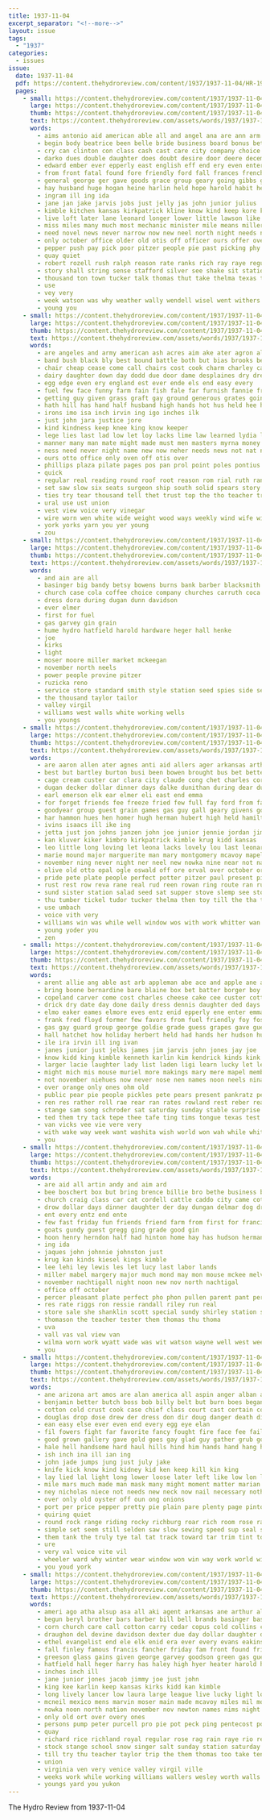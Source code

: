 ```yaml
---
title: 1937-11-04
excerpt_separator: "<!--more-->"
layout: issue
tags:
  - "1937"
categories:
  - issues
issue:
  date: 1937-11-04
  pdf: https://content.thehydroreview.com/content/1937/1937-11-04/HR-1937-11-04.pdf
  pages:
    - small: https://content.thehydroreview.com/content/1937/1937-11-04/small/HR-1937-11-04-01.jpg
      large: https://content.thehydroreview.com/content/1937/1937-11-04/large/HR-1937-11-04-01.jpg
      thumb: https://content.thehydroreview.com/content/1937/1937-11-04/thumbnails/HR-1937-11-04-01.jpg
      text: https://content.thehydroreview.com/assets/words/1937/1937-11-04/HR-1937-11-04-01.txt
      words:
        - aims antonio aid american able all and angel ana are ann arm angeles america ago ade
        - begin body beatrice been belle bride business board bonus beter box broad bearer brown began begun bob butter bandy bill better barn bou brother best boucher bing bread bassler brought big bros buys boys bills back buy books bridegroom brothers bank buick bishop bible break buchanan beasley butler burns but below bring button buck
        - cry can clinton con class cash cast care city company choice chair call cam curnutt campus charles cedar cotton curtis carruth came college chance carry cher churches cox christine child chief county church craft china camp christians carl certain citizen comfort crosby cody come christmas
        - darko dues double daughter does doubt desire door deere december diego dunne death dress down due dinner done doe dickey dollar doctor delma dies daughters day dolores din days dents del date during drill
        - edward ember ever epperly east english eff end ery even enterprise ernest every eve elsie
        - from front fatal found fore friendly ford fall frances french frank forget friends firm fire farm folks flash fun full fruit felton falling far friday first free flowers fare face fell farmer for foot
        - general george ger gave goods grace group geary going gibbs getting german given game gone governor grady gail glidewell garvey gland good gift
        - hay husband huge hogan heine harlin held hope harold habit henry head hole hearing honor horns herndon him haw hinton hardware heger hard homes hike house holiday herald hydro high hag henke hold hands hubbard home hop hume haave horn her has had howerton
        - ingram ill ing ida
        - jane jan jake jarvis jobs just jelly jas john junior julius
        - kimble kitchen kansas kirkpatrick kline know kind keep kore kenneth kinds keene
        - live loft later lane leonard longer lower little lawson like let link large lie larger los last lovely lulu line light land look lancer life lucky letter living letha lare latter
        - miss miles many much most mechanic minister mile means miller merchant morrison masoner man maker might maxin martha may mabel mark milton made members main moral mildred mur men music money more march monday mares mcanally matter mckenna madill mail must
        - need novel news never narrow now new neel north night needs name noel newton nov notice nees names nims not november noon nicely
        - only october office older old otis off officer ours offer over ollie
        - pepper push pay pick poor pitzer people pie past picking phy public price president peace persons pound pure pile parente pankratz phillip per perfect present pro pies palace plate page part pates person
        - quay quiet
        - robert rozell rush ralph reason rate ranks rich ray raye regular renew regula read rean rita ridenour romance reader randall rather rio richard
        - story shall string sense stafford silver see shake sit station start signs streets salary seems sides sons spine steady service seen said salt shown speak stanley sales simmons scope sale shoulders son state smith stand supper share south stange side shower saving seeker school serven ship stores stutzman summer soon sup stock street saturday show second small self shirts short sunday seem special she skaggs still sleep scott set sugar spies san swiss sanders schantz standard say shield schools sister
        - thousand ton town tucker talk thomas thut take thelma texas train the times tom tonga torch taken team them thi tell then than try too trail thurs ten tax taylor tailor tea table thing triplett
        - use
        - vey very
        - week watson was why weather wally wendell wisel went withers walter weeks want working weatherford words west wear wood way will white while wonder windows well walker wilburn war whitley write wild work window williams warm with word wife wool welcome
        - young you
    - small: https://content.thehydroreview.com/content/1937/1937-11-04/small/HR-1937-11-04-02.jpg
      large: https://content.thehydroreview.com/content/1937/1937-11-04/large/HR-1937-11-04-02.jpg
      thumb: https://content.thehydroreview.com/content/1937/1937-11-04/thumbnails/HR-1937-11-04-02.jpg
      text: https://content.thehydroreview.com/assets/words/1937/1937-11-04/HR-1937-11-04-02.txt
      words:
        - are angeles and army american ash acres aim ake ater agron all age acre anta
        - band bush black bly best bound battle both but bias brooks been bitten brothers bobis brain bet back brice backs business big boy brave beat body breeding brook breath book ballot below bence beall
        - chair cheap cease come call chairs cost cook charm charley cant comes cool cea corners cover certain claus child cold can close cellar calico cobb county camping counter check comfort carry cor cops cane choice chief cornell citizen
        - dairy daughter down day dodd due door dame desplaines dry dressing deep der draft doubt does die days damper done
        - egg edge even ery england est ever ende els end easy every
        - fuel few face funny farm fain fish fale far furnish fannie from for fore flock fae fake fried fred fix front finger furnace fast fon fellow fought fresh fire first factor fine feo
        - getting guy given grass graft gay ground generous grates going glance good gone
        - hath hill has hand half husband high hands hot hus held hee helps harry handle harvest hes handwork him ham home hire hen hens hydro hide heart how hero hell hold harm head her honor
        - irons imo isa inch irvin ing igo inches ilk
        - just john jara justice jore
        - kind kindness keep knee king know keeper
        - lege lies last lad low let loy lacks lime law learned lydia lat ludens lack land lines long lay level legion likely layer lips list like late lis little love lights lawyer light los link larger
        - manner many man mate might made must men masters myrna money milk more may mean most mister mans mccart maker mature moral market monica mus much matter moot
        - ness need never night name new now neher needs news not nat nurse nace november
        - ours otto office only oven off otis over
        - phillips plaza pilate pages pos pan prol point poles pontius points patient per pad pas people paul part pour present pic pish plenty porter pint pieper pipe private paper power pounds pal park par purse pin price place president phillip pure
        - quick
        - regular real reading round roof root reason rom rial ruth range ritz room role read ready rough reasons recor
        - set saw slow six seats surgeon ship south solid spears story sergeant santa solitaire shape sho season supply side shady small shown seven salt sugar shells still see store simple second sewing smoke service secret strange shell self seat sit shook she send such sten search sim servi scarlett soul street sol size suit sweet said siew short state say seco
        - ties try tear thousand tell thet trust top the tho teacher trace tue terrible tape timber ture tack turn tome then test thor taro twist them tor thick truly trick than take throw ten too tracy tur thom tako
        - ural use ust union
        - vest view voice very vinegar
        - wire worn wen white wide weight wood ways weekly wind wife with wait wie will whale washington well wish while wise way wyeth word wall why weather words weed want war welcome was wool wadding wil worlds win work
        - york yorks yarn you yer young
        - zou
    - small: https://content.thehydroreview.com/content/1937/1937-11-04/small/HR-1937-11-04-03.jpg
      large: https://content.thehydroreview.com/content/1937/1937-11-04/large/HR-1937-11-04-03.jpg
      thumb: https://content.thehydroreview.com/content/1937/1937-11-04/thumbnails/HR-1937-11-04-03.jpg
      text: https://content.thehydroreview.com/assets/words/1937/1937-11-04/HR-1937-11-04-03.txt
      words:
        - and ain are all
        - basinger big bandy betsy bowens burns bank barber blacksmith business balls brothers
        - church case cola coffee choice company churches carruth coca chas
        - dress dora during dugan dunn davidson
        - ever elmer
        - first for fuel
        - gas garvey gin grain
        - hume hydro hatfield harold hardware heger hall henke
        - joe
        - kirks
        - light
        - moser moore miller market mckeegan
        - november north neels
        - power people provine pitzer
        - ruzicka reno
        - service store standard smith style station seed spies side set
        - the thousand taylor tailor
        - valley virgil
        - williams west walls white working wells
        - you youngs
    - small: https://content.thehydroreview.com/content/1937/1937-11-04/small/HR-1937-11-04-04.jpg
      large: https://content.thehydroreview.com/content/1937/1937-11-04/large/HR-1937-11-04-04.jpg
      thumb: https://content.thehydroreview.com/content/1937/1937-11-04/thumbnails/HR-1937-11-04-04.jpg
      text: https://content.thehydroreview.com/assets/words/1937/1937-11-04/HR-1937-11-04-04.txt
      words:
        - are aaron allen ater agnes anti aid allers ager arkansas arthur and alex albert angel all ada arlie alva arletta
        - best but bartley burton busi been bowen brought bus bet better beryl bennett bright bluff bon buy black brothers bryan ballew bring bik bahney bry box bird
        - cage cream custer car clara city claude cong chet charles cordell cantrell cattle christmas creek carl certain clinton cheek church cares change cherry cook con can come collier came carruth carmen cake champlin
        - dugan decker dollar dinner days dalke dunithan during dear duty dres deer double dine daugherty daughters done del deal david dewey dell day doing ditmore daughter daniel dolph della
        - earl emerson elk ear elmer eli east end emma
        - for forget friends fee freeze fried few full fay ford from fam fred friday friesen firestone fast frank fuel
        - goodyear group guest grain games gas guy gall geary givens gordon glidewell guess gripe glad gave glen given good
        - har hammon hues hen homer hugh herman hubert high held hamilton harold hands her home hardware hydro hunting heres helen hopewell harry heater hobart house has had how hart hafer him hoyt hater henry
        - ivins isaacs ill ike ing
        - jetta just jon johns janzen john joe junior jennie jordan jim
        - kan kluver kiker kimbro kirkpatrick kimble krug kidd kansas
        - leo little long loving let leona lacks lovely lou last leonard len look lady lenora loyd lynn lar lorance
        - marie mound major marguerite man mary montgomery mcavoy mapel mean monday made moore monda mans miller mcneil most mer miss mulberry mckinley melva may more mayer murphy
        - november ning never night ner neel new nowka nine near not nachtigall nov neighbors news nees now noon nast
        - olive old otto opal ogle oswald off ore orval over october orange ory oma orr only otter
        - pride pete plate people perfect potter pitzer paul present pie place past pankratz per phillip pies pack panes pat park payne pine
        - rust rest row reva rane real rud reen rowan ring route ran ruddell roy ray ren reynolds richard radio rowland reeks rinearson
        - sund sister station salad seed sat supper stove slemp see store square sand sale saturday special scott son stange still smith sas show sor simpson soren sport sutton sapp sun style spies school sons sare sunday speed seems sparks
        - thu tumber tickel tudor tucker thelma then toy till the tha trip tell thiessen thomas tune
        - use umbach
        - voice vith very
        - williams win was while well window wos with work whitter wan weather will winter warde winfield ward weatherford wells week want willing went west
        - young yoder you
        - zen
    - small: https://content.thehydroreview.com/content/1937/1937-11-04/small/HR-1937-11-04-05.jpg
      large: https://content.thehydroreview.com/content/1937/1937-11-04/large/HR-1937-11-04-05.jpg
      thumb: https://content.thehydroreview.com/content/1937/1937-11-04/thumbnails/HR-1937-11-04-05.jpg
      text: https://content.thehydroreview.com/assets/words/1937/1937-11-04/HR-1937-11-04-05.txt
      words:
        - arent allie ang able ast arb appleman abe ace and apple ane ana are arty aber all armitage autumn alvin ale
        - bring boone bernardine bare blaine box bet batter borger boy bertha bryan brothers betty bosse bethel boucher behe beat bottle bones brown body bread buckmaster board boys but been bright both buchanan band bingo black bobe billington
        - copeland carver come cost charles cheese cake cee custer cottey cot can coa coleman cedar canyon class clinton cap care cat coffey cecil crown cos car caddo cold chism cad coffee circle cater caves cynthia close course cream cross came cash city
        - drick dry date day done daily dress dennis daughter ded days ditmore dough dey doing desai dark diver dollar dios
        - elmo eaker eames elmore eves entz enid epperly ene enter emma ethel elmer elis even edgar ernest eles
        - frank fred floyd former few favors from fuel friendly foy fost found freshman forget first friends ford feast friday for fei fone
        - gas gay guard group george goldie grade guess grapes gave guest gate gourd ghost grand griffin games gile good guy gifford given
        - hall hatchet how holiday herbert held had hands her hudson husbands has hamilton hoes hower henry hydro heart heger honor heath heh harry house head hie hair heres home high him
        - ile ira irvin ill ing ivan
        - janes junior just jelks james jim jarvis john jones jay joe
        - know kidd king kimble kenneth karlin kim kendrick kinds kink
        - larger lacie laughter lady list laden ligi learn lucky let left look longer living live luella lloyd lucien lower levine lems light lights lead like line ler lynch last leonard large lancer lee
        - might mich mis mouse muriel more makings mary mere mapel members moses mae men milton mag morning much mee may most miss mone monday missouri must made miller million
        - not november niehues now never nose nen names noon neels nina nowka new nov newton ner night
        - over orange only ones ohm old
        - public pear pie people pickles pete pears present pankratz per pauline picker pitzer past pen pla poet pillow part pet place pro prayer
        - ren res rather roll rae rear ran rates rowland rest reber ready reynolds rook rule reys russell rane roy rom room ralph
        - stange sam song schroder sat saturday sunday stable surprise sister sutton shower sis student straight suit say soo skea smoke special socie sit send show summit sen smith state sega strand sane short sleep small string sho see suits stay soon sand supper style spies side score store senior smile such spain she story simpson sales slates son shea school
        - ted them try tack tepe thee tafe ting tims tongue texas test trip trees the town take than tomlin tall tailor tim tain tail ten tax tae tey talkington times then torson
        - van vicks vee vie vere very
        - with wake way week want washita wish world won wah while white winks wes will went worth wesner west weeks work well was wells watt why win willing weather wheat wit welfare watch window weathers
        - you
    - small: https://content.thehydroreview.com/content/1937/1937-11-04/small/HR-1937-11-04-06.jpg
      large: https://content.thehydroreview.com/content/1937/1937-11-04/large/HR-1937-11-04-06.jpg
      thumb: https://content.thehydroreview.com/content/1937/1937-11-04/thumbnails/HR-1937-11-04-06.jpg
      text: https://content.thehydroreview.com/assets/words/1937/1937-11-04/HR-1937-11-04-06.txt
      words:
        - are aid all artin andy and aim ard
        - bee boschert box but bring brence billie bro bethe business browne bank
        - church craig class car cat cordell cattle caddo city came cotey child cartwright cry check come caso count cox crank clinton chamber county
        - drow dollar days dinner daughter der day dungan delmar dog drain
        - ent every entz end ente
        - few fast friday fun friends friend farm from first for francis
        - goats gundy guest gregg ging grade good gin
        - hoon henry herndon half had hinton home hay has hudson herman hills happy howard hill harry hydro hobart her heart harvey herma
        - ing ida
        - jaques john johnnie johnston just
        - krug kan kinds kiesel kings kimble
        - lee lehi ley lewis les let lucy last labor lands
        - miller mabel margery major much mond may mon mouse mckee melvin mildred man mares
        - november nachtigall night noon new nov north nachtigal
        - office off october
        - percer pleasant plate perfect pho phon pullen parent pant per por
        - res rate riggs ron ressie randall riley run real
        - store sale she shanklin scott special sundy shirley station still saturday sayre style second son smith service sunday surgeon supper start season saad sister school standard sin
        - thomason the teacher tester them thomas thu thoma
        - uva
        - vall vas val view van
        - wilma worn work wyatt wade was wit watson wayne well west week weather weeks wright williams while ware willard want with wells washita went weathers will
        - you
    - small: https://content.thehydroreview.com/content/1937/1937-11-04/small/HR-1937-11-04-07.jpg
      large: https://content.thehydroreview.com/content/1937/1937-11-04/large/HR-1937-11-04-07.jpg
      thumb: https://content.thehydroreview.com/content/1937/1937-11-04/thumbnails/HR-1937-11-04-07.jpg
      text: https://content.thehydroreview.com/assets/words/1937/1937-11-04/HR-1937-11-04-07.txt
      words:
        - ane arizona art amos are alan america all aspin anger alban and ask able ain
        - benjamin better butch boss bob billy belt but burn boes began below brings belles bas big beat bring both best been breath book brought blue burley benders beyer bender bunk blouse bet bare bottom back bayer ben base barbara brand bell bias body boom bend
        - cotton cold crust cook case chief class court cast certain come churn cruel coleman comfort choice cart child cor cheap clever coins cayetano comes can circle came constant creek coffee coon center care cant cool course clash cover character
        - douglas drop dose drew der dress don dir doug danger death diver day does done days deputy dog drain divers dice down dunn deep during dian dest
        - ean easy else ever even end every egg eye elan
        - fil fowers fight far favorite fancy fought fire face fee failing from fonts full fails folks fun forehand ference fallen fall found for flagg fresh fame few fees felt first frock finger famous
        - good grown gallery gave gold goes gay glad guy gather grub gone genera getting glass given gal gun glance game going
        - hale hell handsome hard haul hills hind him hands hand hang hundred heard her hour hold held hydro howd heck half hooks house horse has hoot hurl height holt had hes hae hed heater how hunter hie hur head heres high health halliday
        - ish inch ina ill ian ing
        - john jade jumps jung just july jake
        - knife kick know kind kidney kid ken keep kill kin king
        - lay lied lal light long lower loose later left like low lon life lie last let ley little look luster lucid lion longer love leather
        - mile mars much made man mask many might moment matter marian materia men ming mar match murray mall may mode main more monte maybe mild most metry miles mount miss mate mans
        - ney nicholas niece not needs new neck now nail necessary noth nally neer name noble november ned note never
        - over only old oyster off oun ong onions
        - port per price pepper pretty pie plain pare plenty page pinto pigeon phe pleas person pen pain pose pass partner paz pat posse paral people place par pearl
        - quiring quiet
        - round rock range riding rocky richburg roar rich room rose ranch rub red remark run rode ring reason ranges
        - simple set seem still selden saw slow sewing speed sup seal sky sense service swell swim sand sake salt silence sheriff speak suit said stacks spade such sher state struck sweet style step shin start satin scholar sutt seen sur shells spanish show short send sap self soon sat see stay sus sleep smart size sullivan steve second six severe seek small sad say she shack setting son story sell sip
        - them tank the truly tye tal tat track toward tar trim tint town tips tell tae trail treat tobacco tase tho take trust tiny tour ted times title trio then tomb takes tin trick thing tor than taken turn tills too
        - ure
        - very val voice vite vil
        - wheeler ward why winter wear window won win way work world wilder want waters wheel wise water walt was week will white well with went while wagon worn wacker
        - you youd york
    - small: https://content.thehydroreview.com/content/1937/1937-11-04/small/HR-1937-11-04-08.jpg
      large: https://content.thehydroreview.com/content/1937/1937-11-04/large/HR-1937-11-04-08.jpg
      thumb: https://content.thehydroreview.com/content/1937/1937-11-04/thumbnails/HR-1937-11-04-08.jpg
      text: https://content.thehydroreview.com/assets/words/1937/1937-11-04/HR-1937-11-04-08.txt
      words:
        - ameri ago atha alsup asa all aki agent arkansas ane arthur ale able and ann allen andy ask are
        - begun beryl brother bars barber bill bell brands basinger bassler been beans borger bros bag bacon blacksmith bring bandy bishop boys bureau bonus balls balance blue best burgman brought box buckmaster bowen business bath bidding bunch big bologna burns bar below
        - corn church care call cotton carry cedar copus cold collins company chet canyon city comp can comfort coffee crater cousin carton crystal charles clinton car cola carver carruth chance campbell case course carnegie colling churches col college carl county coaster cream cen clarence curtis coco came choice chris claude
        - draughon del devine davidson dexter due day dollar daughter dark dolores dress during dora damp dunn dinner
        - ethel evangelist end ele elk enid era ever every evans eakins eva economy
        - fall finley famous francis fancher friday fam front found friends fuel first fast folks fannie few for fair fell farra farm from full frank free field fancy former fine
        - greeson glass gains given george garvey goodson green gas guest gift grade glidewell gram ghering gifford grain griffin good
        - hatfield hall heger harry has haley high hyer heater harold hail hogan house homa hydro hopewell hardware how hinton him homer held hugh had her home henry
        - inches inch ill
        - jane junior jones jacob jimmy joe just john
        - king kee karlin keep kansas kirks kidd kan kimble
        - long lively lancer low laura large league live lucky light louis littles let little look last land lege leonard lena lloyd lemon logan luck lee
        - mcneil mexico mens marvin moser main made mcavoy miles mil mor milk monday monda market mae money more morning moore miss miller meal mullins man mai martha mitchell most many
        - nowka noon north nation november nov newton names nims night northern new
        - only old ort over overy ones
        - persons pump peter purcell pro pie pot peck ping pentecost power purchase page poage public provine per pou prayer pounds price pine paul plate park present past
        - quay
        - richard rice richland royal regular rose rag rain raye rio reno reber ruzicka rea roy reg ray rey
        - stock stange school snow singer salt sunday station saturday suit shall soll soap special sheldon sun suppe sugar supper snyder stevens south sup swinehart saye seed sermon said strong sale sas store streets see sat speak standard staton service sanders sister show style sapp sam son self smith side size
        - till try thu teacher taylor trip the them thomas too take ten tucker ton texas taken tom
        - union
        - virginia ven very venice valley virgil ville
        - weeks work while working williams wallers wesley worth walls week wild winters wagon white wide wash water withers waller with way washer wall wilt washita won went want welcome war was will wells wiles
        - youngs yard you yukon
---
```


The Hydro Review from 1937-11-04

<!--more-->


